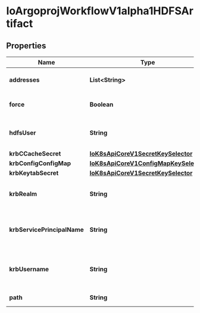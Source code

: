 
# IoArgoprojWorkflowV1alpha1HDFSArtifact

## Properties
Name | Type | Description | Notes
------------ | ------------- | ------------- | -------------
**addresses** | **List&lt;String&gt;** | Addresses is accessible addresses of HDFS name nodes | 
**force** | **Boolean** | Force copies a file forcibly even if it exists (default: false) |  [optional]
**hdfsUser** | **String** | HDFSUser is the user to access HDFS file system. It is ignored if either ccache or keytab is used. |  [optional]
**krbCCacheSecret** | [**IoK8sApiCoreV1SecretKeySelector**](IoK8sApiCoreV1SecretKeySelector.md) |  |  [optional]
**krbConfigConfigMap** | [**IoK8sApiCoreV1ConfigMapKeySelector**](IoK8sApiCoreV1ConfigMapKeySelector.md) |  |  [optional]
**krbKeytabSecret** | [**IoK8sApiCoreV1SecretKeySelector**](IoK8sApiCoreV1SecretKeySelector.md) |  |  [optional]
**krbRealm** | **String** | KrbRealm is the Kerberos realm used with Kerberos keytab It must be set if keytab is used. |  [optional]
**krbServicePrincipalName** | **String** | KrbServicePrincipalName is the principal name of Kerberos service It must be set if either ccache or keytab is used. |  [optional]
**krbUsername** | **String** | KrbUsername is the Kerberos username used with Kerberos keytab It must be set if keytab is used. |  [optional]
**path** | **String** | Path is a file path in HDFS | 



